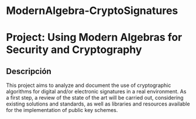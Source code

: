 # ModernAlgebra-CryptoSignatures

# Project: Using Modern Algebras for Security and Cryptography

## Descripción  

This project aims to analyze and document the use of cryptographic algorithms for digital and/or electronic signatures in a real environment. As a first step, a review of the state of the art will be carried out, considering existing solutions and standards, as well as libraries and resources available for the implementation of public key schemes.
